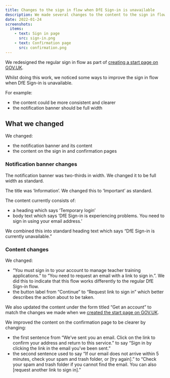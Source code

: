 ```yaml
---
title: Changes to the sign in flow when DfE Sign-in is unavailable
description: We made several changes to the content to the sign in flow when DfE Sign-in is down.
date: 2022-01-24
screenshots:
  items:
    - text: Sign in page
      src: sign-in.png
    - text: Confirmation page
      src: confirmation.png
---
```


We redesigned the regular sign in flow as part of [creating a start page on GOV.UK](#).

Whilst doing this work, we noticed some ways to improve the sign in flow when DfE Sign-in is unavailable.

For example:

- the content could be more consistent and clearer
- the notification banner should be full width

## What we changed

We changed:

- the notification banner and its content
- the content on the sign in and confirmation pages

### Notification banner changes

The notification banner was two-thirds in width. We changed it to be full width as standard.

The title was ‘Information’. We changed this to ‘Important’ as standard.

The content currently consists of:

- a heading which says ‘Temporary login’
- body text which says ‘DfE Sign-in is experiencing problems. You need to sign in using your email address.’

We combined this into standard heading text which says “DfE Sign-in is currently unavailable.”

### Content changes

We changed:

- “You must sign in to your account to manage teacher training applications.” to “You need to request an email with a link to sign in.”. We did this to indicate that this flow works differently to the regular DfE Sign-in flow.
- the button label from “Continue” to “Request link to sign in” which better describes the action about to be taken.

We also updated the content under the form titled “Get an account” to match the changes we made when we [created the start page on GOV.UK](#).

We improved the content on the confirmation page to be clearer by changing:

- the first sentence from “We’ve sent you an email. Click on the link to confirm your address and return to this service.” to say “Sign in by clicking the link in the email you’ve been sent.”
- the second sentence used to say “If our email does not arrive within 5 minutes, check your spam and trash folder, or [try again].” to “Check your spam and trash folder if you cannot find the email. You can also [request another link to sign in].”
